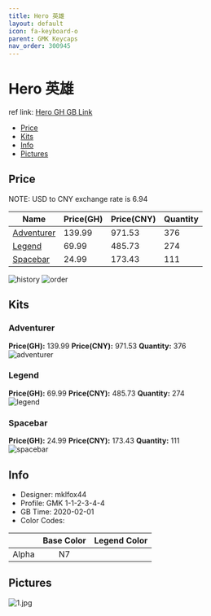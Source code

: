 ```yaml
---
title: Hero 英雄
layout: default
icon: fa-keyboard-o
parent: GMK Keycaps
nav_order: 300945
---
```


# Hero 英雄

ref link: [Hero GH GB Link](https://geekhack.org/index.php?topic=104486.0)  
* [Price](#price)  
* [Kits](#kits)  
* [Info](#info)  
* [Pictures](#pictures)  


## Price  

NOTE: USD to CNY exchange rate is 6.94

| Name          | Price(GH)    |  Price(CNY) | Quantity |
| ------------- | ------------ |  ---------- | -------- |
|[Adventurer](#adventurer)|139.99|971.53|376|
|[Legend](#legend)|69.99|485.73|274|
|[Spacebar](#spacebar)|24.99|173.43|111|

<img src="{{ 'assets/images/gmk-keycaps/hero/history.png' | relative_url }}" alt="history" class="image featured">
<img src="{{ 'assets/images/gmk-keycaps/hero/order.png' | relative_url }}" alt="order" class="image featured">

## Kits  
### Adventurer  
**Price(GH):** 139.99    **Price(CNY):** 971.53    **Quantity:** 376  
<img src="{{ 'assets/images/gmk-keycaps/hero/kits_pics/adventurer.png' | relative_url }}" alt="adventurer" class="image featured">

### Legend  
**Price(GH):** 69.99    **Price(CNY):** 485.73    **Quantity:** 274  
<img src="{{ 'assets/images/gmk-keycaps/hero/kits_pics/legend.png' | relative_url }}" alt="legend" class="image featured">

### Spacebar  
**Price(GH):** 24.99    **Price(CNY):** 173.43    **Quantity:** 111  
<img src="{{ 'assets/images/gmk-keycaps/hero/kits_pics/spacebar.png' | relative_url }}" alt="spacebar" class="image featured">


## Info  
* Designer: mklfox44  
* Profile: GMK 1-1-2-3-4-4  
* GB Time: 2020-02-01  
* Color Codes:  

| |Base Color     | Legend Color
| :-------------: | :-------------: | :------------:
|Alpha|N7|


## Pictures  
<img src="{{ 'assets/images/gmk-keycaps/hero/rendering_pics/1.jpg' | relative_url }}" alt="1.jpg" class="image featured">

